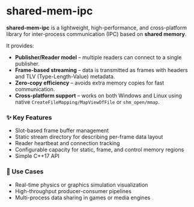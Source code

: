# shared-mem-ipc

**shared-mem-ipc** is a lightweight, high-performance, and cross-platform library for inter-process communication (IPC) based on **shared memory**.

It provides:
- **Publisher/Reader model** – multiple readers can connect to a single publisher.
- **Frame-based streaming** – data is transmitted as frames with headers and TLV (Type-Length-Value) metadata.
- **Zero-copy efficiency** – avoids extra memory copies for fast communication.
- **Cross-platform support** – works on both Windows and Linux using native `CreateFileMapping/MapViewOfFile` or `shm_open/mmap`.

### ✨ Key Features
- Slot-based frame buffer management
- Static stream directory for describing per-frame data layout
- Reader heartbeat and connection tracking
- Configurable capacity for static, frame, and control memory regions
- Simple C++17 API

### 🚀 Use Cases
- Real-time physics or graphics simulation visualization
- High-throughput producer-consumer pipelines
- Multi-process data sharing in games or media engines  

